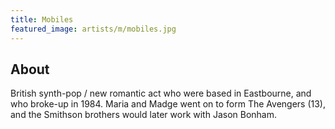 ```yaml
---
title: Mobiles
featured_image: artists/m/mobiles.jpg
---
```

## About

British synth-pop / new romantic act who were based in Eastbourne, and who broke-up in 1984. Maria and Madge went on to form The Avengers (13), and the Smithson brothers would later work with Jason Bonham.
